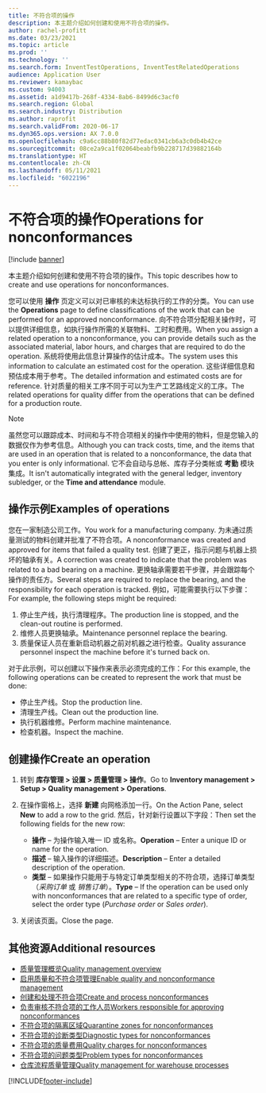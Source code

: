 ```yaml
---
title: 不符合项的操作
description: 本主题介绍如何创建和使用不符合项的操作。
author: rachel-profitt
ms.date: 03/23/2021
ms.topic: article
ms.prod: ''
ms.technology: ''
ms.search.form: InventTestOperations, InventTestRelatedOperations
audience: Application User
ms.reviewer: kamaybac
ms.custom: 94003
ms.assetid: a1d9417b-268f-4334-8ab6-8499d6c3acf0
ms.search.region: Global
ms.search.industry: Distribution
ms.author: raprofit
ms.search.validFrom: 2020-06-17
ms.dyn365.ops.version: AX 7.0.0
ms.openlocfilehash: c9a6cc88b80f82d77edac0341cb6a3c0db4b42ce
ms.sourcegitcommit: 08ce2a9ca1f02064beabfb9b228717d39882164b
ms.translationtype: HT
ms.contentlocale: zh-CN
ms.lasthandoff: 05/11/2021
ms.locfileid: "6022196"
---
```

# <a name="operations-for-nonconformances"></a><span data-ttu-id="d5572-103">不符合项的操作</span><span class="sxs-lookup"><span data-stu-id="d5572-103">Operations for nonconformances</span></span>

[!include [banner](../includes/banner.md)]

<span data-ttu-id="d5572-104">本主题介绍如何创建和使用不符合项的操作。</span><span class="sxs-lookup"><span data-stu-id="d5572-104">This topic describes how to create and use operations for nonconformances.</span></span>

<span data-ttu-id="d5572-105">您可以使用 **操作** 页定义可以对已审核的未达标执行的工作的分类。</span><span class="sxs-lookup"><span data-stu-id="d5572-105">You can use the **Operations** page to define classifications of the work that can be performed for an approved nonconformance.</span></span> <span data-ttu-id="d5572-106">向不符合项分配相关操作时，可以提供详细信息，如执行操作所需的关联物料、工时和费用。</span><span class="sxs-lookup"><span data-stu-id="d5572-106">When you assign a related operation to a nonconformance, you can provide details such as the associated material, labor hours, and charges that are required to do the operation.</span></span> <span data-ttu-id="d5572-107">系统将使用此信息计算操作的估计成本。</span><span class="sxs-lookup"><span data-stu-id="d5572-107">The system uses this information to calculate an estimated cost for the operation.</span></span> <span data-ttu-id="d5572-108">这些详细信息和预估成本用于参考。</span><span class="sxs-lookup"><span data-stu-id="d5572-108">The detailed information and estimated costs are for reference.</span></span> <span data-ttu-id="d5572-109">针对质量的相关工序不同于可以为生产工艺路线定义的工序。</span><span class="sxs-lookup"><span data-stu-id="d5572-109">The related operations for quality differ from the operations that can be defined for a production route.</span></span>

> [!NOTE]
> <span data-ttu-id="d5572-110">虽然您可以跟踪成本、时间和与不符合项相关的操作中使用的物料，但是您输入的数据仅作为参考信息。</span><span class="sxs-lookup"><span data-stu-id="d5572-110">Although you can track costs, time, and the items that are used in an operation that is related to a nonconformance, the data that you enter is only informational.</span></span> <span data-ttu-id="d5572-111">它不会自动与总帐、库存子分类帐或 **考勤** 模块集成。</span><span class="sxs-lookup"><span data-stu-id="d5572-111">It isn't automatically integrated with the general ledger, inventory subledger, or the **Time and attendance** module.</span></span>

## <a name="examples-of-operations"></a><span data-ttu-id="d5572-112">操作示例</span><span class="sxs-lookup"><span data-stu-id="d5572-112">Examples of operations</span></span>

<span data-ttu-id="d5572-113">您在一家制造公司工作。</span><span class="sxs-lookup"><span data-stu-id="d5572-113">You work for a manufacturing company.</span></span> <span data-ttu-id="d5572-114">为未通过质量测试的物料创建并批准了不符合项。</span><span class="sxs-lookup"><span data-stu-id="d5572-114">A nonconformance was created and approved for items that failed a quality test.</span></span> <span data-ttu-id="d5572-115">创建了更正，指示问题与机器上损坏的轴承有关。</span><span class="sxs-lookup"><span data-stu-id="d5572-115">A correction was created to indicate that the problem was related to a bad bearing on a machine.</span></span> <span data-ttu-id="d5572-116">更换轴承需要若干步骤，并会跟踪每个操作的责任方。</span><span class="sxs-lookup"><span data-stu-id="d5572-116">Several steps are required to replace the bearing, and the responsibility for each operation is tracked.</span></span> <span data-ttu-id="d5572-117">例如，可能需要执行以下步骤：</span><span class="sxs-lookup"><span data-stu-id="d5572-117">For example, the following steps might be required:</span></span>

1. <span data-ttu-id="d5572-118">停止生产线，执行清理程序。</span><span class="sxs-lookup"><span data-stu-id="d5572-118">The production line is stopped, and the clean-out routine is performed.</span></span>
1. <span data-ttu-id="d5572-119">维修人员更换轴承。</span><span class="sxs-lookup"><span data-stu-id="d5572-119">Maintenance personnel replace the bearing.</span></span>
1. <span data-ttu-id="d5572-120">质量保证人员在重新启动机器之前对机器之进行检查。</span><span class="sxs-lookup"><span data-stu-id="d5572-120">Quality assurance personnel inspect the machine before it's turned back on.</span></span>

<span data-ttu-id="d5572-121">对于此示例，可以创建以下操作来表示必须完成的工作：</span><span class="sxs-lookup"><span data-stu-id="d5572-121">For this example, the following operations can be created to represent the work that must be done:</span></span>

- <span data-ttu-id="d5572-122">停止生产线。</span><span class="sxs-lookup"><span data-stu-id="d5572-122">Stop the production line.</span></span>
- <span data-ttu-id="d5572-123">清理生产线。</span><span class="sxs-lookup"><span data-stu-id="d5572-123">Clean out the production line.</span></span>
- <span data-ttu-id="d5572-124">执行机器维修。</span><span class="sxs-lookup"><span data-stu-id="d5572-124">Perform machine maintenance.</span></span>
- <span data-ttu-id="d5572-125">检查机器。</span><span class="sxs-lookup"><span data-stu-id="d5572-125">Inspect the machine.</span></span>

## <a name="create-an-operation"></a><span data-ttu-id="d5572-126">创建操作</span><span class="sxs-lookup"><span data-stu-id="d5572-126">Create an operation</span></span>

1. <span data-ttu-id="d5572-127">转到 **库存管理 \> 设置 \> 质量管理 \> 操作**。</span><span class="sxs-lookup"><span data-stu-id="d5572-127">Go to **Inventory management \> Setup \> Quality management \> Operations**.</span></span>
1. <span data-ttu-id="d5572-128">在操作窗格上，选择 **新建** 向网格添加一行。</span><span class="sxs-lookup"><span data-stu-id="d5572-128">On the Action Pane, select **New** to add a row to the grid.</span></span> <span data-ttu-id="d5572-129">然后，针对新行设置以下字段：</span><span class="sxs-lookup"><span data-stu-id="d5572-129">Then set the following fields for the new row:</span></span>

    - <span data-ttu-id="d5572-130">**操作** – 为操作输入唯一 ID 或名称。</span><span class="sxs-lookup"><span data-stu-id="d5572-130">**Operation** – Enter a unique ID or name for the operation.</span></span>
    - <span data-ttu-id="d5572-131">**描述** – 输入操作的详细描述。</span><span class="sxs-lookup"><span data-stu-id="d5572-131">**Description** – Enter a detailed description of the operation.</span></span>
    - <span data-ttu-id="d5572-132">**类型** – 如果操作只能用于与特定订单类型相关的不符合项，选择订单类型（*采购订单* 或 *销售订单*）。</span><span class="sxs-lookup"><span data-stu-id="d5572-132">**Type** – If the operation can be used only with nonconformances that are related to a specific type of order, select the order type (*Purchase order* or *Sales order*).</span></span>

1. <span data-ttu-id="d5572-133">关闭该页面。</span><span class="sxs-lookup"><span data-stu-id="d5572-133">Close the page.</span></span>

## <a name="additional-resources"></a><span data-ttu-id="d5572-134">其他资源</span><span class="sxs-lookup"><span data-stu-id="d5572-134">Additional resources</span></span>

- [<span data-ttu-id="d5572-135">质量管理概览</span><span class="sxs-lookup"><span data-stu-id="d5572-135">Quality management overview</span></span>](quality-management-processes.md)
- [<span data-ttu-id="d5572-136">启用质量和不符合项管理</span><span class="sxs-lookup"><span data-stu-id="d5572-136">Enable quality and nonconformance management</span></span>](enable-quality-management.md)
- [<span data-ttu-id="d5572-137">创建和处理不符合项</span><span class="sxs-lookup"><span data-stu-id="d5572-137">Create and process nonconformances</span></span>](tasks/create-process-non-conformance.md)
- [<span data-ttu-id="d5572-138">负责审核不符合项的工作人员</span><span class="sxs-lookup"><span data-stu-id="d5572-138">Workers responsible for approving nonconformances</span></span>](quality-responsible-workers.md)
- [<span data-ttu-id="d5572-139">不符合项的隔离区域</span><span class="sxs-lookup"><span data-stu-id="d5572-139">Quarantine zones for nonconformances</span></span>](quality-quarantine-zones.md)
- [<span data-ttu-id="d5572-140">不符合项的诊断类型</span><span class="sxs-lookup"><span data-stu-id="d5572-140">Diagnostic types for nonconformances</span></span>](quality-diagnostic-types.md)
- [<span data-ttu-id="d5572-141">不符合项的质量费用</span><span class="sxs-lookup"><span data-stu-id="d5572-141">Quality charges for nonconformances</span></span>](quality-charges.md)
- [<span data-ttu-id="d5572-142">不符合项的问题类型</span><span class="sxs-lookup"><span data-stu-id="d5572-142">Problem types for nonconformances</span></span>](quality-operations.md)
- [<span data-ttu-id="d5572-143">仓库流程质量管理</span><span class="sxs-lookup"><span data-stu-id="d5572-143">Quality management for warehouse processes</span></span>](quality-management-for-warehouses-processes.md)

[!INCLUDE[footer-include](../../includes/footer-banner.md)]
